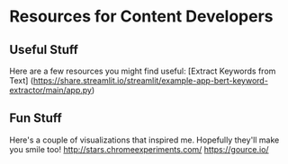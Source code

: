 # Resources for Content Developers


## Useful Stuff
Here are a few resources you might find useful:
[Extract Keywords from Text] (https://share.streamlit.io/streamlit/example-app-bert-keyword-extractor/main/app.py)

## Fun Stuff
Here's a couple of visualizations that inspired me. Hopefully they'll make you smile too!
http://stars.chromeexperiments.com/
https://gource.io/